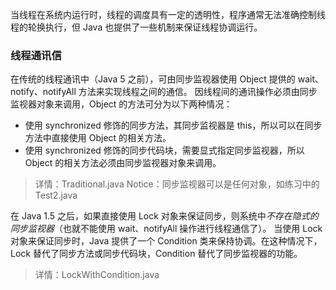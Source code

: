 当线程在系统内运行时，线程的调度具有一定的透明性，程序通常无法准确控制线程的轮换执行，但 Java 也提供了一些机制来保证线程协调运行。

### 线程通讯信
在传统的线程通讯中（Java 5 之前），可由同步监视器使用 Object 提供的 wait、notify、notifyAll 方法来实现线程之间的通信。
因线程间的通讯操作必须由同步监视器对象来调用，Object 的方法可分为以下两种情况：
- 使用 synchronized 修饰的同步方法，其同步监视器是 this，所以可以在同步方法中直接使用 Object 的相关方法。
- 使用 synchronized 修饰的同步代码块，需要显式指定同步监视器，所以 Object 的相关方法必须由同步监视器对象来调用。
> 详情：Traditional.java
Notice：同步监视器可以是任何对象，如练习中的 Test2.java

在 Java 1.5 之后，如果直接使用 Lock 对象来保证同步，则系统中*不存在隐式的同步监视器*（也就不能使用 wait、notifyAll 操作进行线程通信了）。
当使用 Lock 对象来保证同步时，Java 提供了一个 Condition 类来保持协调。在这种情况下，Lock 替代了同步方法或同步代码块，Condition 替代了同步监视器的功能。

> 详情：LockWithCondition.java


